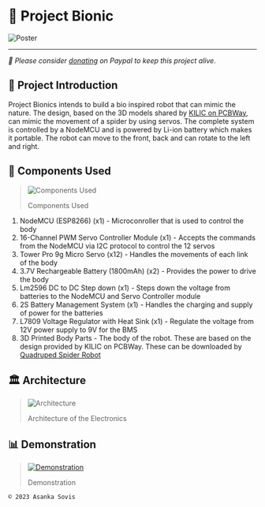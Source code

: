 # 🤖 Project Bionic

![Poster](https://user-images.githubusercontent.com/46389631/222119721-d204f6a5-52a0-467c-8b67-b5a962d3589a.png)

---

*💸 Please consider [donating](https://www.paypal.com/donate/?hosted_button_id=4EWXTWQ9FUFLA) on Paypal to keep this project alive.*

## 🤖 Project Introduction

Project Bionics intends to build a bio inspired robot that can mimic the nature. The design, based on the 3D models shared by [KILIC on PCBWay](https://www.pcbway.com/project/shareproject/Quadruped_Spider_Robot_3D_Printed_Parts_SG90_Servo_Motor_Arduino_Nano_10107fe3.html), can mimic the movement of a spider by using servos. The complete system is controlled by a NodeMCU and is powered by Li-ion battery which makes it portable. The robot can move to the front, back and can rotate to the left and right.

## 🔌 Components Used

> ![Components Used](https://user-images.githubusercontent.com/46389631/222161423-37f1ed7b-6798-4490-9a7f-bdc3e903d791.png)
> 
> Components Used

1. NodeMCU (ESP8266) (x1) - Microconroller that is used to control the body
2. 16-Channel PWM Servo Controller Module (x1) - Accepts the commands from the NodeMCU via I2C protocol to control the 12 servos
3. Tower Pro 9g Micro Servo (x12) - Handles the movements of each link of the body
4. 3.7V Rechargeable Battery (1800mAh) (x2) - Provides the power to drive the body
5. Lm2596 DC to DC Step down (x1) - Steps down the voltage from batteries to the NodeMCU and Servo Controller module
6. 2S Battery Management System (x1) - Handles the charging and supply of power for the batteries
7. L7809 Voltage Regulator with Heat Sink (x1) - Regulate the voltage from 12V power supply to 9V for the BMS
8. 3D Printed Body Parts - The body of the robot. These are based on the design provided by KILIC on PCBWay. These can be downloaded by [Quadruped Spider Robot](https://www.pcbway.com/project/shareproject/Quadruped_Spider_Robot_3D_Printed_Parts_SG90_Servo_Motor_Arduino_Nano_10107fe3.html)

## 🏛️ Architecture

> ![Architecture](https://user-images.githubusercontent.com/46389631/222175142-3cfedaac-7875-472b-9d22-04ca8db68520.png)
>
> Architecture of the Electronics

## 📊 Demonstration

> [![Demonstration](https://user-images.githubusercontent.com/46389631/222173876-d706b2c9-0154-42a5-bc26-7640fa28f55d.png)](https://youtu.be/7pwPqdj-oXQ)
>
> Demonstration

`© 2023 Asanka Sovis`
